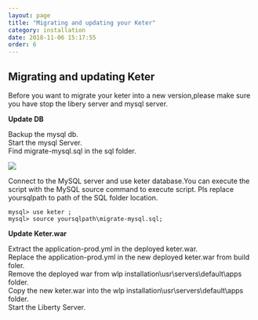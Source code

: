 ```yaml
---
layout: page
title: "Migrating and updating your Keter"
category: installation
date: 2018-11-06 15:17:55
order: 6
---
```


## Migrating and updating Keter

Before you want to migrate your keter into a new version,please make sure you have stop the libery server and mysql server.  

**Update DB** 

Backup the mysql db.  
Start the mysql Server.  
Find migrate-mysql.sql in the sql folder.    

![][mysqlmigration]   

Connect to the MySQL server and use keter database.You can execute the script with the MySQL source command to execute script. Pls replace yoursqlpath to path of the SQL folder location.      

``` 
mysql> use keter ;
mysql> source yoursqlpath\migrate-mysql.sql;
```  

**Update Keter.war**     

Extract the  application-prod.yml in the deployed keter.war.   
Replace the  application-prod.yml in the new deployed keter.war from build foler.   
Remove the deployed war from wlp installation\usr\servers\default\apps folder.   
Copy the new keter.war into the wlp installation\usr\servers\default\apps folder.   
Start the Liberty Server.

[mysqlmigration]: ../images/install/mysqlmigration.png
